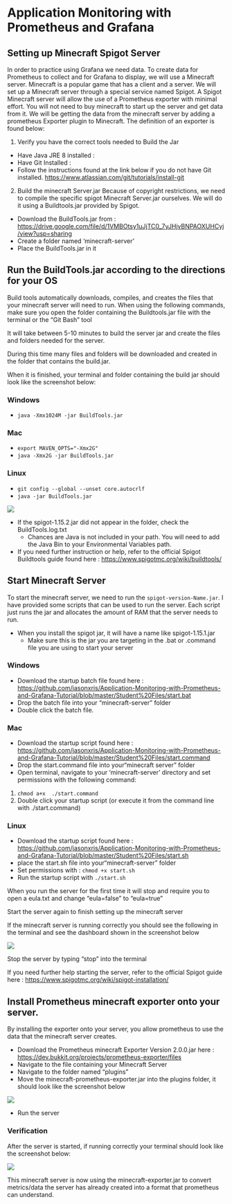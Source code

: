 # Application Monitoring with Prometheus and Grafana

## Setting up Minecraft Spigot Server 
In order to practice using Grafana we need data. To create data for Prometheus to collect and for Grafana to display, we will use a Minecraft server. Minecraft is a popular game that has a client and a server. We will set up a Minecraft server through a special service named Spigot.  A Spigot Minecraft server will allow the use of a Prometheus exporter with minimal effort. You will not need to buy minecraft to start up the server and get data from it. 
We will be getting the data from the minecraft server by adding a prometheus Exporter plugin to Minecraft. The definition of an exporter is found below: 
1. Verify you have the correct tools needed to Build the Jar
 +	Have Java JRE 8  installed : 
 +	Have Git Installed :  
   +	Follow the instructions found at the link below if you do not have Git installed. https://www.atlassian.com/git/tutorials/install-git
2. Build the minecraft Server.jar 
Because of copyright restrictions, we need to compile the specific spigot Minecraft Server.jar ourselves. We will do it using a Buildtools.jar provided by Spigot.

 + Download the BuildTools.jar from : https://drive.google.com/file/d/1VMBOtsy1uJjTC0_7yJHjvBNPAOXUHCyj/view?usp=sharing 
 + Create a folder named ‘minecraft-server’
 + Place the BuildTools.jar in it 

## Run the BuildTools.jar according to the directions for your OS

Build tools automatically downloads, compiles, and creates the files that your minecraft server will need to run. 
When using the following commands, make sure you open the folder containing the Buildtools.jar file with the terminal or the  “Git Bash” tool

It will take between 5-10 minutes to build the server jar and create the files and folders needed for the server.

During this time many files and folders will be downloaded and created in the folder that contains the build.jar. 

When it is finished, your terminal and folder containing the build jar should look like the screenshot below:

### Windows
 + `java -Xmx1024M -jar BuildTools.jar`
###	Mac
 + `export MAVEN_OPTS="-Xmx2G"` 
 + `java -Xmx2G -jar BuildTools.jar`
###	Linux
 + `git config --global --unset core.autocrlf`
 + `java -jar BuildTools.jar`

![](https://github.com/jasonxris/Application-Monitoring-with-Prometheus-and-Grafana-Tutorial/blob/master/Student%20Files/Screenshots/MinecraftServerScreenshot.PNG )

  +	If the spigot-1.15.2.jar did not appear in the folder, check the BuildTools.log.txt
    + 	Chances are Java is not included in your path. You will need to add the Java Bin to your Environmental Variables path. 
  + If you need further instruction or help, refer to the official Spigot Buildtools guide found here : https://www.spigotmc.org/wiki/buildtools/
 
 ## Start Minecraft Server
To start the minecraft server, we need to run the `spigot-version-Name.jar`. I have provided some scripts that can be used to run the server. Each script just runs the jar and allocates the amount of RAM that the server needs to run. 

 +	When you install the spigot jar, it will have a name like spigot-1.15.1.jar 
    + 	Make sure this is the jar you are targeting in the .bat or .command file you are using to start your server 
    
###	Windows
+	Download the startup batch file found here : https://github.com/jasonxris/Application-Monitoring-with-Prometheus-and-Grafana-Tutorial/blob/master/Student%20Files/start.bat 
+	Drop the batch file into your “minecraft-server” folder
+	Double click the batch file.  
### Mac
+	Download the startup script found here : https://github.com/jasonxris/Application-Monitoring-with-Prometheus-and-Grafana-Tutorial/blob/master/Student%20Files/start.command
+	Drop the start.command file into your“minecraft server” folder
+	Open terminal, navigate to your ‘minecraft-server’ directory and set permissions with the following command:
1.	`chmod a+x  ./start.command`
2.	Double click your startup script (or execute it from the command line with ./start.command)

### Linux
+	Download the startup script found here : https://github.com/jasonxris/Application-Monitoring-with-Prometheus-and-Grafana-Tutorial/blob/master/Student%20Files/start.sh
+	place the start.sh file into your“minecraft-server” folder
+	Set permissions with : `chmod +x start.sh`
+	Run the startup script with `./start.sh`


When you run the server for the first time it will stop and require you to open a eula.txt and change “eula=false” to “eula=true”

Start the server again to finish setting up the minecraft server

If the minecraft server is running correctly you should see the following in the terminal and see the dashboard shown in the screenshot below

![](https://github.com/jasonxris/Application-Monitoring-with-Prometheus-and-Grafana-Tutorial/blob/master/Student%20Files/Screenshots/MinecraftServerScreenshot2.PNG )
 
Stop the server by typing “stop” into the terminal
 
If you need further help starting the server, refer to the official Spigot guide here : https://www.spigotmc.org/wiki/spigot-installation/ 


##	Install Prometheus minecraft exporter onto your server.
By installing the exporter onto your server, you allow prometheus to use the data that the minecraft server creates. 

+	Download the Prometheus minecraft Exporter Version 2.0.0.jar here : https://dev.bukkit.org/projects/prometheus-exporter/files 
+	Navigate to the file containing your Minecraft Server 
+	Navigate to the folder named “plugins” 
+	Move the minecraft-prometheus-exporter.jar into the plugins folder, it should look like the screenshot below

![](https://github.com/jasonxris/Application-Monitoring-with-Prometheus-and-Grafana-Tutorial/blob/master/Student%20Files/Screenshots/PluginScreenshot.PNG )   

+	Run the server 
### Verification
After the server is started, if running correctly your terminal should look like the screenshot below: 

![](https://github.com/jasonxris/Application-Monitoring-with-Prometheus-and-Grafana-Tutorial/blob/master/Student%20Files/Screenshots/TerminalScreenshot.PNG)   

This minecraft server is now using the minecraft-exporter.jar to convert metrics/data the server has already created into a format that prometheus can understand. 
